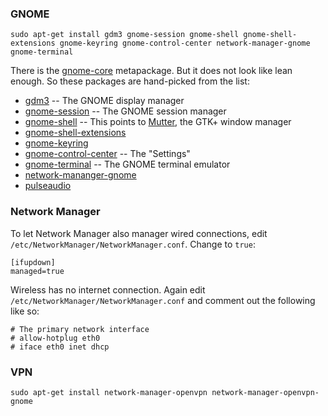 ### GNOME

`sudo apt-get install gdm3 gnome-session gnome-shell gnome-shell-extensions gnome-keyring gnome-control-center network-manager-gnome gnome-terminal`

There is the [gnome-core](https://packages.debian.org/stretch/gnome-core) metapackage. But it does not look like lean enough. So these packages are hand-picked from the list:

* [gdm3](https://packages.debian.org/stretch/gdm3) -- The GNOME display manager
* [gnome-session](https://packages.debian.org/stretch/gnome-session) -- The GNOME session manager
* [gnome-shell](https://packages.debian.org/stretch/gnome-shell) -- This points to [Mutter](https://packages.debian.org/stretch/mutter), the GTK+ window manager 
* [gnome-shell-extensions](https://packages.debian.org/stretch/gnome-shell-extensions)
* [gnome-keyring](https://packages.debian.org/stretch/gnome-keyring)
* [gnome-control-center](https://packages.debian.org/stretch/gnome-control-center) -- The "Settings"
* [gnome-terminal](https://packages.debian.org/stretch/gnome-terminal) -- The GNOME terminal emulator
* [network-mananger-gnome](https://packages.debian.org/stretch/network-manager-gnome)
* [pulseaudio](https://packages.debian.org/stretch/pulseaudio)

### Network Manager

To let Network Manager also manager wired connections, edit `/etc/NetworkManager/NetworkManager.conf`. Change to `true`:
```
[ifupdown]
managed=true
```

Wireless has no internet connection. Again edit `/etc/NetworkManager/NetworkManager.conf` and comment out the following like so:
```
# The primary network interface
# allow-hotplug eth0
# iface eth0 inet dhcp
```

### VPN

`sudo apt-get install network-manager-openvpn network-manager-openvpn-gnome`
